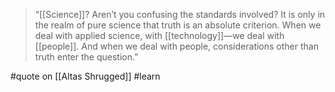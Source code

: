 > “[[Science]]? Aren’t you confusing the standards involved? It is only in the realm of pure science that truth is an absolute criterion. When we deal with applied science, with [[technology]]—we deal with [[people]]. And when we deal with people, considerations other than truth enter the question.”

#quote on [[Altas Shrugged]] #learn
